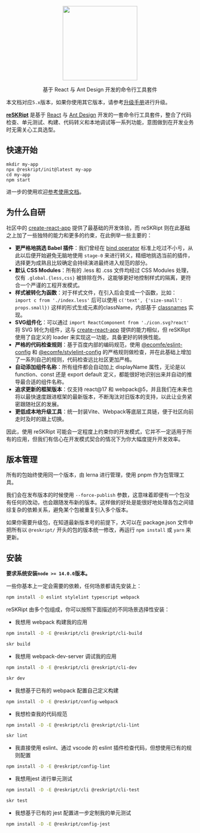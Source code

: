 <p align="center">
  <a href="https://reskript.dev">
    <img width="200" src="https://reskript.dev/images/logo.svg">
  </a>
</p>
<div align="center">基于 React 与 Ant Design 开发的命令行工具套件</div>

本文档对应`5.x`版本，如果你使用其它版本，请参考[升级手册](https://reskript.dev/docs/migration/v5)进行升级。

**[reSKRipt](https://reskript.dev)** 是基于 [React](https://github.com/facebook/react) 与 [Ant Design](https://github.com/ant-design/ant-design) 开发的一套命令行工具套件，整合了代码检查、单元测试、构建、代码转义和本地调试等一系列功能，意图做到在开发业务时无需关心工具选型。

## 快速开始

```shel
mkdir my-app
npx @reskript/init@latest my-app
cd my-app
npm start
```

进一步的使用欢迎[参考使用文档](https://reskript.dev)。

## 为什么自研

社区中的 [create-react-app](https://www.npmjs.com/package/create-react-app) 提供了最基础的开发体验，而 reSKRipt 则在此基础之上加了一些独特的能力和更多的约束，在此例举一些主要的：

- **更严格地挑选 Babel 插件**：我们曾经在 [bind operator](https://github.com/tc39/proposal-bind-operator) 标准上吃过不小亏，从此以后便开始避免无脑地使用 `stage-0` 来进行转义，精细地挑选当前的插件，选择更为成熟且比较确定会持续演进最终进入规范的部分。
- **默认 CSS Modules**：所有的 .less 和 .css 文件均经过 CSS Modules 处理，仅有 `.global.{less,css}` 被排除在外，这能够更好地控制样式的隔离，更符合一个严谨的工程开发模式。
- **样式被转化为函数**：对于样式文件，在引入后会变成一个函数，比如： `import c from './index.less'` 后可以使用 `c('text', {'size-small': props.small})` 这样的形式生成元素的className，内部基于 [classnames](https://www.npmjs.com/package/classnames) 实现。
- **SVG组件化**：可以通过 `import ReactComponent from './icon.svg?react'` 将 SVG 转化为组件，这与 [create-react-app](https://www.npmjs.com/package/create-react-app) 提供的能力相似，但 reSKRipt 使用了自定义的 loader 来实现这一功能，具备更好的转换性能。
- **严格的代码检查规则**：基于百度内部的编码规范，使用 [@ecomfe/eslint-config](https://www.npmjs.com/package/@ecomfe/eslint-config) 和 [@ecomfe/stylelint-config](https://www.npmjs.com/package/@ecomfe/stylelint-config) 的严格规则做检查，并在此基础上增加了一系列自己的规则，代码检查远比社区更加严格。
- **自动添加组件名称**：所有组件都会自动加上 displayName 属性，无论是以 function、const 还是 export default 定义，都能很好地识别出来并自动的推导最合适的组件名称。
- **追求更新的框架版本**：仅支持 react@17 和 webpack@5，并且我们在未来也将以最快速度跟进框架的最新版本，不断淘汰对旧版本的支持，以此让业务紧密跟随社区的发展。
- **更低成本地升级工具**：统一封装Vite、Webpack等底层工具链，便于社区向前走时及时的跟上切换。

因此，使用 reSKRipt 可能会一定程度上约束你的开发模式，它并不一定适用于所有的应用，但我们有信心在开发模式契合的情况下为你大幅度提升开发效率。

## 版本管理

所有的包始终使用同一个版本，由 lerna 进行管理，使用 pnpm 作为包管理工具。

我们会在发布版本的时候使用 `--force-publish` 参数，这意味着即便有一个包没有任何的改动，也会跟随发布新的版本。这样做的好处是能很好地处理各包之间错综复杂的依赖关系，避免某个包被重复引入多个版本。

如果你需要升级包，在知道最新版本号的前提下，大可以在 package.json 文件中把所有以 `@reskript/` 开头的包的版本统一修改，再运行 `npm install` 或 `yarn` 来更新。

## 安装

**要求系统安装`node >= 14.0.0`版本。**

一些你基本上一定会需要的依赖，任何场景都请先安装上：

```bash
npm install -D eslint stylelint typescript webpack
```

reSKRipt 由多个包组成，你可以按照下面描述的不同场景选择性安装：

- 我想用 webpack 构建我的应用

```bash
npm install -D -E @reskript/cli @reskript/cli-build

skr build
```

- 我想用 webpack-dev-server 调试我的应用

```bash
npm install -D -E @reskript/cli @reskript/cli-dev

skr dev
```

- 我想基于已有的 webpack 配置自己定义构建

```bash
npm install -D -E @reskript/config-webpack
```

- 我想检查我的代码规范

```bash
npm install -D -E @reskript/cli @reskript/cli-lint

skr lint
```

- 我直接使用 eslint、通过 vscode 的 eslint 插件检查代码，但想使用已有的规则配置

```bash
npm install -D -E @reskript/config-lint
```

- 我想用jest 进行单元测试

```bash
npm install -D -E @reskript/cli @reskript/cli-test

skr test
```

- 我想基于已有的 jest 配置进一步定制我的单元测试

```bash
npm install -D -E @reskript/config-jest
```
